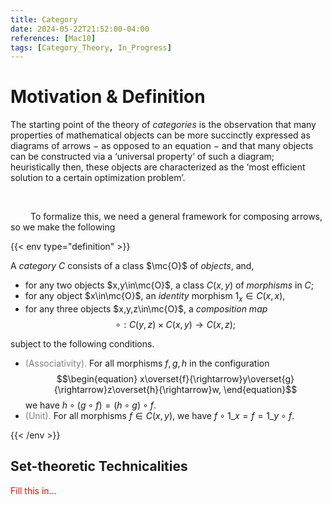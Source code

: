 ```yaml
---
title: Category
date: 2024-05-22T21:52:00-04:00
references: [Mac10]
tags: [Category_Theory, In_Progress]
---
```


# Motivation & Definition

The starting point of the theory of *categories* is the observation that many properties of mathematical objects can be more succinctly expressed as diagrams of arrows $-$ as opposed to an equation $-$ and that many objects can be constructed via a ‘universal property’ of such a diagram; heuristically then, these objects are characterized as the ‘most efficient solution to a certain optimization problem’.

<br>

&emsp;&emsp; To formalize this, we need a general framework for composing arrows, so we make the following

{{< env type="definition" >}}

A *category* $C$ consists of a class $\mc{O}$ of *objects*, and,
* for any two objects $x,y\in\mc{O}$, a class $C(x,y)$ of *morphisms* in $C$;
* for any object $x\in\mc{O}$, an *identity* morphism $1_x\in C(x,x)$,
* for any three objects $x,y,z\in\mc{O}$, a *composition map*
$$\begin{equation}
    \circ:C(y,z)\times C(x,y)\to C(x,z);
\end{equation}$$

subject to the following conditions.
* <span style="color:gray">(Associativity).</span> For all morphisms $f,g,h$ in the configuration
$$\begin{equation}
    x\overset{f}{\rightarrow}y\overset{g}{\rightarrow}z\overset{h}{\rightarrow}w,
\end{equation}$$
we have $h\circ(g\circ f)=(h\circ g)\circ f$.
* <span style="color:gray">(Unit).</span> For all morphisms $f\in C(x,y)$, we have $f\circ1\_x=f=1\_y\circ f$.

{{< /env >}}

## Set-theoretic Technicalities

<span style="color:red">Fill this in...</span>
